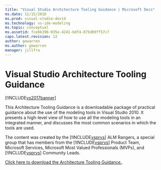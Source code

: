 ```yaml
---
title: "Visual Studio Architecture Tooling Guidance | Microsoft Docs"
ms.date: 11/15/2016
ms.prod: visual-studio-dev14
ms.technology: vs-ide-modeling
ms.topic: conceptual
ms.assetid: fce6b398-935e-4241-bdf4-875d09ff57c7
caps.latest.revision: 12
author: gewarren
ms.author: gewarren
manager: jillfra
---
```

# Visual Studio Architecture Tooling Guidance
[!INCLUDE[vs2017banner](../includes/vs2017banner.md)]

This Architecture Tooling Guidance is a downloadable package of practical guidance about the use of the modeling tools in Visual Studio 2010. It presents a high-level view of how to use all the modeling tools in an integrated manner, and discusses the most common scenarios in which the tools are used.  
  
 The content was created by the [!INCLUDE[vsprvs](../includes/vsprvs-md.md)] ALM Rangers, a special group that has members from the [!INCLUDE[vsprvs](../includes/vsprvs-md.md)] Product Team, Microsoft Services, Microsoft Most Valued Professionals (MVPs), and [!INCLUDE[vsprvs](../includes/vsprvs-md.md)] Community Leads.  
  
 [Click here to download the Architecture Tooling Guidance.](http://go.microsoft.com/fwlink/?LinkID=191984).

